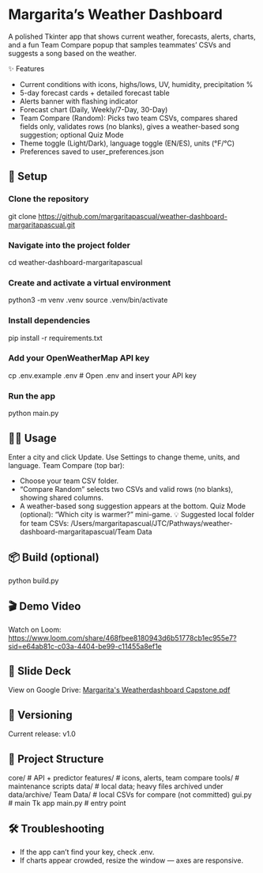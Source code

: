 # Margarita’s Weather Dashboard

A polished Tkinter app that shows current weather, forecasts, alerts, charts, and a fun Team Compare popup that samples teammates’ CSVs and suggests a song based on the weather.

✨ Features

- Current conditions with icons, highs/lows, UV, humidity, precipitation %
- 5-day forecast cards + detailed forecast table
- Alerts banner with flashing indicator
- Forecast chart (Daily, Weekly/7-Day, 30-Day)
- Team Compare (Random): Picks two team CSVs, compares shared fields only, validates rows (no blanks), gives a weather-based song suggestion; optional Quiz Mode
- Theme toggle (Light/Dark), language toggle (EN/ES), units (°F/°C)
- Preferences saved to user_preferences.json

## 🚀 Setup

### Clone the repository

git clone <https://github.com/margaritapascual/weather-dashboard-margaritapascual.git>

### Navigate into the project folder

cd weather-dashboard-margaritapascual

### Create and activate a virtual environment

python3 -m venv .venv
source .venv/bin/activate

### Install dependencies

pip install -r requirements.txt

### Add your OpenWeatherMap API key

cp .env.example .env   # Open .env and insert your API key

### Run the app

python main.py

## 🧑‍🏫 Usage

Enter a city and click Update.
Use Settings to change theme, units, and language.
Team Compare (top bar):

- Choose your team CSV folder.
- “Compare Random” selects two CSVs and valid rows (no blanks), showing shared columns.
- A weather-based song suggestion appears at the bottom.
Quiz Mode (optional): “Which city is warmer?” mini-game.
💡 Suggested local folder for team CSVs:
/Users/margaritapascual/JTC/Pathways/weather-dashboard-margaritapascual/Team Data

## 📦 Build (optional)

python build.py

## 🎬 Demo Video

Watch on Loom: <https://www.loom.com/share/468fbee8180943d6b51778cb1ec955e7?sid=e64ab81c-c03a-4404-be99-c11455a8ef1e>

## 📑 Slide Deck

View on Google Drive: [Margarita's Weatherdashboard Capstone.pdf](https://drive.google.com/file/d/1NQ1d0zgKoMLa52gQIWdw7V_KZXS2ybEv/view?usp=drive_link)

## 🔖 Versioning

Current release: v1.0

## 📂 Project Structure

core/                  # API + predictor
features/              # icons, alerts, team compare
tools/                 # maintenance scripts
data/                  # local data; heavy files archived under data/archive/
Team Data/             # local CSVs for compare (not committed)
gui.py                 # main Tk app
main.py                # entry point

## 🛠 Troubleshooting

- If the app can’t find your key, check .env.
- If charts appear crowded, resize the window — axes are responsive.
